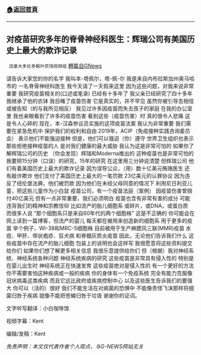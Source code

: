 ###  [:house:返回首頁](https://github.com/ourhimalayas/txt)
---


## 对疫苗研究多年的脊骨神经科医生：辉瑞公司有美国历史上最大的欺诈记录
` 加拿大多伦多枫叶农场视频组` [轉載自GNews](https://gnews.org/zh-hans/1592135/)

请告诉大家您的你的名字
我叫本-塔佩尔，塔-佩-尔
我是来自内布拉斯加州奥马哈市的
一名脊骨神经科医生
我今天请了一天假来这里
因为这些问题，对我来说非常重要
我研究疫苗相关的(口述或笔录)
已经有十多年了
我父亲已经研究了四十多年
我继承了他的衣钵
我目睹了疫苗伤害
它是真实的，并不罕见
虽然你被引导去相信
或被告知（的与我所见相反）
我见过许多因疫苗而失去孩子的家庭
在我的办公室里
我也亲眼看到了许多的疫苗伤害
看到这些（疫苗伤害）时
真的很令人悲痛
这是令人心碎的
现在，本-汉森参议员实施的这项疫苗法案
我认为非常重要
我们需要在紧急危机中
保护我们的权利和自由
2019年，ACIP（免疫接种实践咨询委员会）
表示他们不能强迫接种
但是，他们可以强迫（你）遵守
世界卫生组织也表示
那些拒绝接种疫苗的人
是对我们健康的最大威胁
我认为这是非常可怕的
如果你了解辉瑞公司的历史
（你会发现）辉瑞和Moderna推出的
这种疫苗也是非常可怕的
我要把15分钟（口误）的研究，15年的研究
在这里用三分钟说清楚
但辉瑞公司
他们有着美国历史上最大的欺诈记录
因为误导公众，（用）数十亿美元贿赂医生
还有敲诈欺诈
他们支付了美国历史上最大的一笔罚款
23亿美元的认罪协议
因为违反了纽伦堡法典，他们被罚款
因为他们在未经父母同意的情况下
利用尼日利亚儿童，把这些儿童作为小白鼠
疫苗公司，有一个疫苗法庭（案例）
因疫苗伤害曾赔付40亿美元
但有一点非常重要，我们必须明白
疫苗也含有非常有害的成分
可能违背我们的精神和宗教信仰
比如流产的胎儿细胞系
或碎片，或DNA，或蛋白质
而很多人说
“那个细胞系只是来自60年代的两个细胞株”
这是不正确的
你可能会在网上读到一篇博客，但流产的婴儿
每天都在被用来创造新的细胞系
用于更多的疫苗
举个例子，WI-38和MRC-5细胞株
目前被用于生产麻腮风三联(MMR)疫苗
水痘、甲肝、带状疱疹、狂犬病
和脊髓灰质炎疫苗
因此，无论他们告诉我们什么
这些疫苗中存在流产的胎儿细胞
包装上的说明也会这样写
我很愿意将这些资料提交给你们
如果你们想了解更多相关信息
我很乐意提供给你们
但（根据）我对神经系统、神经系统各种问题
神经系统疾病的研究
这些疫苗是非常具有侵入性的
特别是在婴儿出生时
神经系统正在快速发育
这些疫苗绝对是侵入性的
有一个更好的方法
你不需要害怕这种疾病或一般的疾病
你的身体有一个免疫系统
完全有能力克服像冠状病毒这类疾病
而且它远比政府或疾病控制中心
以及这些医生告诉我们的要强大
你可以（活的）很好
我们不能生活在对病菌的恐惧中
不能像责怪飞沫那样将细菌归咎于疾病
就像不能把苍蝇归咎于垃圾
谢谢你的证词。

文字听写翻译：小白咖啡馆

视频字幕：Kent

编辑/发稿：Kent

*免责声明：本文仅代表作者个人观点，与G-NEWS网站无关*
